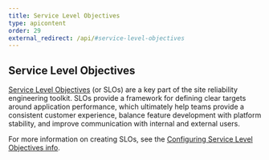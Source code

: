 ```yaml
---
title: Service Level Objectives
type: apicontent
order: 29
external_redirect: /api/#service-level-objectives
---
```

## Service Level Objectives

[Service Level Objectives][1] (or SLOs) are a key part of the site reliability engineering toolkit. SLOs provide a
framework for defining clear targets around application performance, which ultimately help teams provide a consistent
customer experience, balance feature development with platform stability, and improve communication with internal and
external users.

For more information on creating SLOs, see the [Configuring Service Level Objectives info][2].

[1]: /monitors/service_level_objectives
[2]: /monitors/service_level_objectives/#configuration
